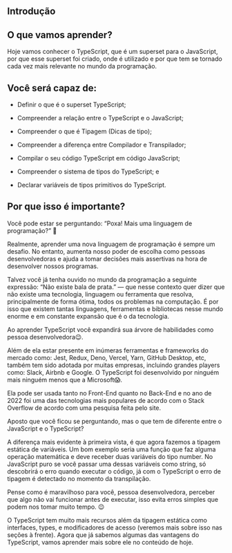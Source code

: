 ## Introdução
## O que vamos aprender?
Hoje vamos conhecer o TypeScript, que é um superset para o JavaScript, por que esse superset foi criado, onde é utilizado e por que tem se tornado cada vez mais relevante no mundo da programação.


## Você será capaz de:
- Definir o que é o superset TypeScript;

- Compreender a relação entre o TypeScript e o JavaScript;

- Compreender o que é Tipagem (Dicas de tipo);

- Compreender a diferença entre Compilador e Transpilador;

- Compilar o seu código TypeScript em código JavaScript;

- Compreender o sistema de tipos do TypeScript; e

- Declarar variáveis de tipos primitivos do TypeScript.

## Por que isso é importante?
Você pode estar se perguntando: “Poxa! Mais uma linguagem de programação?” 🤔

Realmente, aprender uma nova linguagem de programação é sempre um desafio. No entanto, aumenta nosso poder de escolha como pessoas desenvolvedoras e ajuda a tomar decisões mais assertivas na hora de desenvolver nossos programas.

Talvez você já tenha ouvido no mundo da programação a seguinte expressão: “Não existe bala de prata.” — que nesse contexto quer dizer que não existe uma tecnologia, linguagem ou ferramenta que resolva, principalmente de forma ótima, todos os problemas na computação. É por isso que existem tantas linguagens, ferramentas e bibliotecas nesse mundo enorme e em constante expansão que é o da tecnologia.

Ao aprender TypeScript você expandirá sua árvore de habilidades como pessoa desenvolvedora😉.

Além de ela estar presente em inúmeras ferramentas e frameworks do mercado como: Jest, Redux, Deno, Vercel, Yarn, GitHub Desktop, etc, também tem sido adotada por muitas empresas, incluindo grandes players como: Slack, Airbnb e Google. O TypeScript foi desenvolvido por ninguém mais ninguém menos que a Microsoft😱.

Ela pode ser usada tanto no Front-End quanto no Back-End e no ano de 2022 foi uma das tecnologias mais populares de acordo com o Stack Overflow de acordo com uma pesquisa feita pelo site.

Aposto que você ficou se perguntando, mas o que tem de diferente entre o JavaScript e o TypeScript?

A diferença mais evidente à primeira vista, é que agora fazemos a tipagem estática de variáveis. Um bom exemplo seria uma função que faz alguma operação matemática e deve receber duas variáveis do tipo number. No JavaScript puro se você passar uma dessas variáveis como string, só descobrirá o erro quando executar o código, já com o TypeScript o erro de tipagem é detectado no momento da transpilação.

Pense como é maravilhoso para você, pessoa desenvolvedora, perceber que algo não vai funcionar antes de executar, isso evita erros simples que podem nos tomar muito tempo. 😉

O TypeScript tem muito mais recursos além da tipagem estática como interfaces, types, e modificadores de acesso (veremos mais sobre isso nas seções à frente). Agora que já sabemos algumas das vantagens do TypeScript, vamos aprender mais sobre ele no conteúdo de hoje.